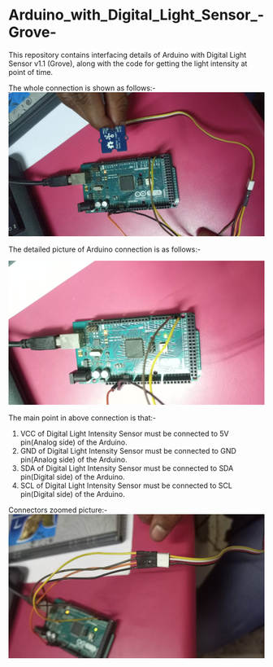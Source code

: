 # Arduino_with_Digital_Light_Sensor_-Grove-
This repository contains interfacing details of Arduino with Digital Light Sensor v1.1 (Grove), along with the code for getting the light intensity at point of time.


The whole connection is shown as follows:-
![](Useful/whole.jpeg)

The detailed picture of Arduino connection is as follows:-

![](Useful/arduino.jpeg)

The main point in above connection is that:-

  1. VCC of Digital Light Intensity Sensor must be connected to 5V pin(Analog side) of the Arduino.
  2. GND of Digital Light Intensity Sensor must be connected to GND pin(Analog side) of the Arduino.
  3. SDA of Digital Light Intensity Sensor must be connected to SDA pin(Digital side) of the Arduino.
  4. SCL of Digital Light Intensity Sensor must be connected to SCL pin(Digital side) of the Arduino.

Connectors zoomed picture:-
![](Useful/connector.jpeg)
